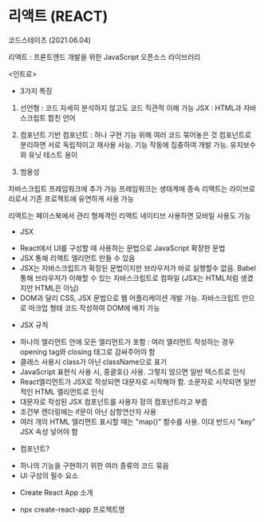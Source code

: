# 리액트 (REACT)
코드스테이츠 (2021.06.04)

리액트 : 프론트엔드 개발을 위한 JavaScript 오픈소스 라이브러리


<인트로>
* 3가지 특징

1. 선언형 : 코드 자세히 분석하지 않고도 코드 직관적 이해 가능
JSX : HTML과 자바스크립트 합친 언어

2. 컴포넌트 기반
컴포넌트 : 하나 구현 기능 위해 여러 코드 묶어놓은 것
컴포넌트로 분리하면 서로 독립적이고 재사용 사능. 기능 작동에 집중하여 개발 가능. 유지보수와 유닛 테스트 용이

3. 범용성

자바스크립트 프레임워크에 추가 가능
프레임워크는 생태계에 종속
리액트는 라이브로리로서 기존 프로젝트에 유연하게 사용 가능

리액트는 페이스북에서 관리
형제격인 리액트 네이티브 사용하면 모바일 사용도 가능

* JSX
- React에서 UI를 구성할 때 사용하는 문법으로 JavaScript 확장한 문법
- JSX 통해 리액트 엘리먼트 만들 수 있음
- JSX는 자바스크립트가 확장된 문법이지만 브라우저가 바로 실행할수 없음. Babel 통해 브라우저가 이해할 수 있는 자바스크립트로 컴파일 (JSX는 HTML처럼 생겼지만 HTML은 아님)
-  DOM과 달리 CSS, JSX 문법으로 웹 어플리케이션 개발 가능. 자바스크립트 만으로 마크업 형태 코드 작성하여 DOM에 배치 가능


* JSX 규칙
- 하나의 엘리먼트 안에 모든 엘리먼트가 포함 : 여러 엘리먼트 작성하는 경우 opening tag와 closing 태그로 감싸주어야 함
- 클래스 사용시 class가 아닌 className으로 표기
- JavaScript 표현식 사용 시, 중괄호{} 사용. 그렇지 않으면 일반 텍스트로 인식
- React엘리먼트가 JSX로 작성되면 대문자로 시작해야 함. 소문자로 시작되면 일반적인 HTML 엘리먼트로 인식
- 대문자로 작성된 JSX 컴포넌트를 사용자 정의 컴포넌트라고 부름
- 조건부 렌더링에는 if문이 아닌 삼항연산자 사용
- 여러 개의 HTML 엘리먼트 표시할 때는 "map()" 함수를 사용. 이대 반드시 "key" JSX 속성 넣어야 함

* 컴포넌트?
- 하나의 기능을 구현하기 위한 여러 종류의 코드 묶음
- UI 구성의 필수 요소


* Create React App 소개
- npx create-react-app 프로젝트명


